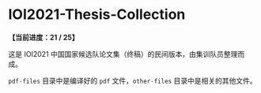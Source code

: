 # IOI2021-Thesis-Collection
**【当前进度：21 / 25】**

这是 IOI2021 中国国家候选队论文集（终稿）的民间版本，由集训队员整理而成。

`pdf-files` 目录中是编译好的 `pdf` 文件，`other-files` 目录中是相关的其他文件。

